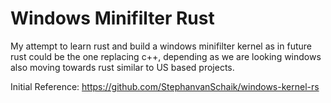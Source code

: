# Windows Minifilter Rust

My attempt to learn rust and build a windows minifilter kernel as in future rust could be the one replacing c++,
depending as we are looking windows also moving towards rust similar to US based projects.



Initial Reference: https://github.com/StephanvanSchaik/windows-kernel-rs
